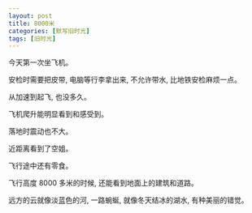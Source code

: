 ```yaml
---
layout: post
title: 8000米
categories: [默写旧时光]
tags: [旧时光]
---
```


今天第一次坐飞机。


安检时需要把皮带, 电脑等行李拿出来, 不允许带水, 比地铁安检麻烦一点。

从加速到起飞, 也没多久。

飞机爬升能明显看到和感受到。  

落地时震动也不大。

近距离看到了空姐。

飞行途中还有零食。

飞行高度 8000 多米的时候, 还能看到地面上的建筑和道路。

远方的云就像淡蓝色的河, 一路蜿蜒, 就像冬天结冰的湖水, 有种美丽的错觉。
